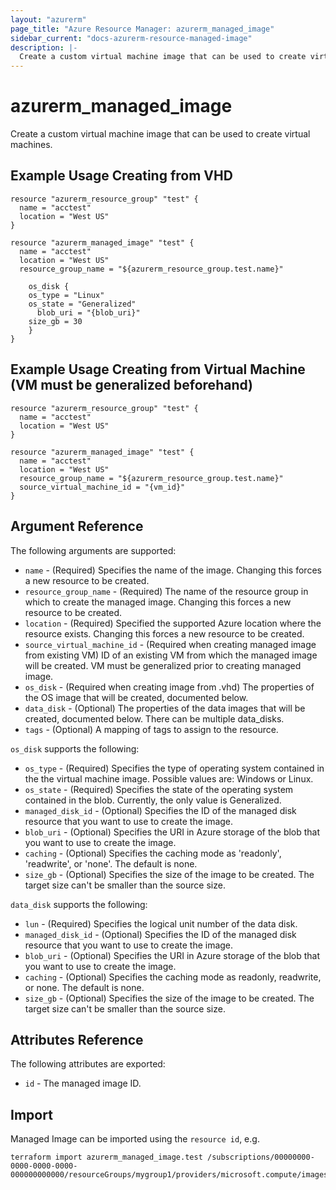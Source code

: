 ```yaml
---
layout: "azurerm"
page_title: "Azure Resource Manager: azurerm_managed_image"
sidebar_current: "docs-azurerm-resource-managed-image"
description: |-
  Create a custom virtual machine image that can be used to create virtual machines.
---
```


# azurerm\_managed\_image

Create a custom virtual machine image that can be used to create virtual machines.

## Example Usage Creating from VHD

```hcl
resource "azurerm_resource_group" "test" {
  name = "acctest"
  location = "West US"
}

resource "azurerm_managed_image" "test" {
  name = "acctest"
  location = "West US"
  resource_group_name = "${azurerm_resource_group.test.name}"

	os_disk {
    os_type = "Linux"
    os_state = "Generalized"
	  blob_uri = "{blob_uri}"
    size_gb = 30
	}
}
```

## Example Usage Creating from Virtual Machine (VM must be generalized beforehand)

```hcl
resource "azurerm_resource_group" "test" {
  name = "acctest"
  location = "West US"
}

resource "azurerm_managed_image" "test" {
  name = "acctest"
  location = "West US"
  resource_group_name = "${azurerm_resource_group.test.name}"
  source_virtual_machine_id = "{vm_id}"
}
```

## Argument Reference

The following arguments are supported:

* `name` - (Required) Specifies the name of the image. Changing this forces a
    new resource to be created.
* `resource_group_name` - (Required) The name of the resource group in which to create
    the managed image. Changing this forces a new resource to be created.
* `location` - (Required) Specified the supported Azure location where the resource exists.
    Changing this forces a new resource to be created.
* `source_virtual_machine_id` - (Required when creating managed image from existing VM) 
    ID of an existing VM from which the managed image
    will be created. VM must be generalized prior to creating managed image.
* `os_disk` - (Required when creating image from .vhd) The properties of the OS image that 
    will be created, documented below.
* `data_disk` - (Optional) The properties of the data images that 
    will be created, documented below. There can be multiple data_disks.
* `tags` - (Optional) A mapping of tags to assign to the resource.

`os_disk` supports the following:

* `os_type` - (Required) Specifies the type of operating system contained in the the virtual machine image. Possible values are: Windows or Linux.
* `os_state` - (Required) Specifies the state of the operating system contained in the blob. Currently, the only value is Generalized.
* `managed_disk_id` - (Optional) Specifies the ID of the managed disk resource that you want to use to create the image.
* `blob_uri` - (Optional) Specifies the URI in Azure storage of the blob that you want to use to create the image.
* `caching` - (Optional) Specifies the caching mode as 'readonly', 'readwrite', or 'none'. The default is none.
* `size_gb` - (Optional) Specifies the size of the image to be created. The target size can't be smaller than the source size.

`data_disk` supports the following:

* `lun` - (Required) Specifies the logical unit number of the data disk.
* `managed_disk_id` - (Optional) Specifies the ID of the managed disk resource that you want to use to create the image.
* `blob_uri` - (Optional) Specifies the URI in Azure storage of the blob that you want to use to create the image.
* `caching` - (Optional) Specifies the caching mode as readonly, readwrite, or none. The default is none.
* `size_gb` - (Optional) Specifies the size of the image to be created. The target size can't be smaller than the source size.

## Attributes Reference

The following attributes are exported:

* `id` - The managed image ID.

## Import

Managed Image can be imported using the `resource id`, e.g.

```
terraform import azurerm_managed_image.test /subscriptions/00000000-0000-0000-0000-000000000000/resourceGroups/mygroup1/providers/microsoft.compute/images/managedimage1
```
